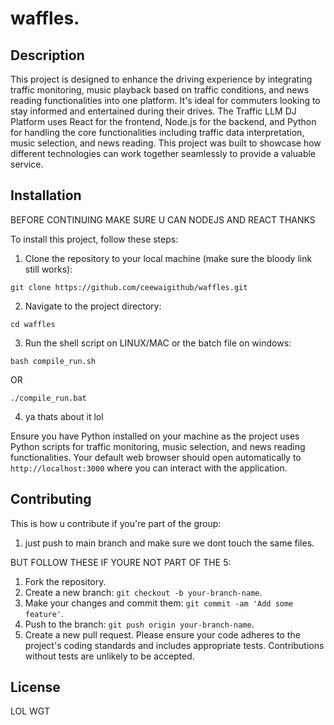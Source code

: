 # waffles.

## Description

This project is designed to enhance the driving experience by integrating traffic monitoring, music playback based on traffic conditions, and news reading functionalities into one platform. It's ideal for commuters looking to stay informed and entertained during their drives. The Traffic LLM DJ Platform uses React for the frontend, Node.js for the backend, and Python for handling the core functionalities including traffic data interpretation, music selection, and news reading. This project was built to showcase how different technologies can work together seamlessly to provide a valuable service.

## Installation

BEFORE CONTINUING MAKE SURE U CAN NODEJS AND REACT THANKS

To install this project, follow these steps:

1. Clone the repository to your local machine (make sure the bloody link still works):
```
git clone https://github.com/ceewaigithub/waffles.git
```
2. Navigate to the project directory:
```
cd waffles
```
3. Run the shell script on LINUX/MAC or the batch file on windows:
```
bash compile_run.sh
```
OR
```
./compile_run.bat
```
4. ya thats about it lol

Ensure you have Python installed on your machine as the project uses Python scripts for traffic monitoring, music selection, and news reading functionalities.
Your default web browser should open automatically to `http://localhost:3000` where you can interact with the application.

## Contributing

This is how u contribute if you're part of the group:
1. just push to main branch and make sure we dont touch the same files.

BUT FOLLOW THESE IF YOURE NOT PART OF THE 5:
1. Fork the repository.
2. Create a new branch: `git checkout -b your-branch-name`.
3. Make your changes and commit them: `git commit -am 'Add some feature'`.
4. Push to the branch: `git push origin your-branch-name`.
5. Create a new pull request.
Please ensure your code adheres to the project's coding standards and includes appropriate tests. Contributions without tests are unlikely to be accepted.

## License

LOL WGT
